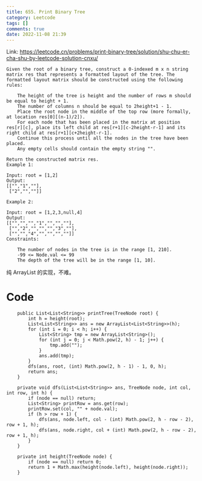 ```yaml
---
title: 655. Print Binary Tree
category: Leetcode
tags: []
comments: true
date: 2022-11-08 21:39
---
```



Link: https://leetcode.cn/problems/print-binary-tree/solution/shu-chu-er-cha-shu-by-leetcode-solution-cnxu/

    Given the root of a binary tree, construct a 0-indexed m x n string matrix res that represents a formatted layout of the tree. The formatted layout matrix should be constructed using the following rules:

    	The height of the tree is height and the number of rows m should be equal to height + 1.
    	The number of columns n should be equal to 2height+1 - 1.
    	Place the root node in the middle of the top row (more formally, at location res[0][(n-1)/2]).
    	For each node that has been placed in the matrix at position res[r][c], place its left child at res[r+1][c-2height-r-1] and its right child at res[r+1][c+2height-r-1].
    	Continue this process until all the nodes in the tree have been placed.
    	Any empty cells should contain the empty string "".

    Return the constructed matrix res.
    Example 1:

    Input: root = [1,2]
    Output:
    [["","1",""],
     ["2","",""]]

    Example 2:

    Input: root = [1,2,3,null,4]
    Output:
    [["","","","1","","",""],
     ["","2","","","","3",""],
     ["","","4","","","",""]]
    Constraints:

    	The number of nodes in the tree is in the range [1, 210].
    	-99 <= Node.val <= 99
    	The depth of the tree will be in the range [1, 10].

纯 ArrayList 的实现，不难。

# Code

```
    public List<List<String>> printTree(TreeNode root) {
        int h = height(root);
        List<List<String>> ans = new ArrayList<List<String>>(h);
        for (int i = 0; i < h; i++) {
            List<String> tmp = new ArrayList<String>();
            for (int j = 0; j < Math.pow(2, h) - 1; j++) {
                tmp.add("");
            }
            ans.add(tmp);
        }
        dfs(ans, root, (int) Math.pow(2, h - 1) - 1, 0, h);
        return ans;
    }

    private void dfs(List<List<String>> ans, TreeNode node, int col, int row, int h) {
        if (node == null) return;
        List<String> printRow = ans.get(row);
        printRow.set(col, "" + node.val);
        if (h > row + 1) {
            dfs(ans, node.left, col - (int) Math.pow(2, h - row - 2), row + 1, h);
            dfs(ans, node.right, col + (int) Math.pow(2, h - row - 2), row + 1, h);
        }
    }

    private int height(TreeNode node) {
        if (node == null) return 0;
        return 1 + Math.max(height(node.left), height(node.right));
    }
```
